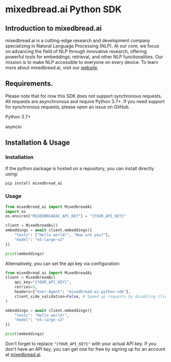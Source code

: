 # mixedbread.ai Python SDK

## Introduction to mixedbread.ai
mixedbread.ai is a cutting-edge research and development company specializing in Natural Language Processing (NLP). At our core, we focus on advancing the field of NLP through innovative research, offering powerful tools for embeddings, retrieval, and other NLP functionalities. Our mission is to make NLP accessible to everyone on every device. To learn more about mixedbread.ai, visit our [website](https://mixedbread.ai/).

## Requirements.
Please note that for now this SDK does not support synchronous requests. All requests are asynchronous and require Python 3.7+. If you need support for synchronous requests, please open an issue on GitHub.

Python 3.7+

asyncio
## Installation & Usage
### Installation

If the python package is hosted on a repository, you can install directly using:

```sh
pip install mixedbread_ai
```

### Usage

```python
from mixedbread_ai import MixedbreadAi
import os
os.environ["MIXEDBREADAI_API_KEY"] = "{YOUR_API_KEY}"

client = MixedbreadAi()
embeddings = await client.embeddings({
    "texts": ["Hello world!", "How are you?"],
    "model": "e5-large-v2"
})

print(embeddings)
```

Alternatively, you can set the api key via configuration:
```python
from mixedbread_ai import MixedbreadAi
client = MixedbreadAi(
    api_key="{YOUR_API_KEY}",
    retries=3,
    headers={"User-Agent": "mixedbread-ai-python-sdk"},
    client_side_validation=False, # Speed up requests by disabling client side validation
)

embeddings = await client.embeddings({
    "texts": "Hello world!",
    "model": "e5-large-v2"
})

print(embeddings)
```

Don't forget to replace `"{YOUR_API_KEY}"` with your actual API key. If you don't have an API key, you can get one for free by signing up for an account at [mixedbread.ai](https://mixedbread.ai/).